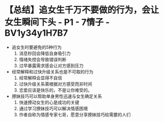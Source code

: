 # 【总结】追女生千万不要做的行为，会让女生瞬间下头 - P1 - 7情子 - BV1y34y1H7B7

-   追女生时要避免的5种行为
    1.  消息秒回会降低自身吸引力
    2.  情绪失控会导致错误判断
    3.  过早暴露需求感会让对方感到压力
-   经常解释和过快升级关系也是不可取的行为
    1.  经常解释会显得不自信
    2.  过快升级关系需根据对方感受而非时间
    3.  恋爱应该是快乐的，不是让你难受的。
-   撩妹技巧可以帮助单身男性迅速与女生确定关系
    1.  快速撩动女生的心是成功的关键
    2.  通过学习撩妹技巧可以解决情感困境
    3.  作者自称为情感专家七哥，愿意分享撩妹技巧给需要的人们